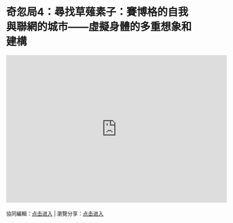 # 奇忽局4：尋找草薙素子：賽博格的自我與聯網的城市——虛擬身體的多重想象和建構

<iframe width="600" height="400" frameborder="0" src="https://www.mindmeister.com/maps/public_map_shell/1809764500/4?width=600&height=400&z=2.0&t=AfDDsapp61" scrolling="no" style="overflow: hidden; margin-bottom: 5px;">Your browser is not able to display frames. Please visit <a href="https://www.mindmeister.com/1809764500/4?t=AfDDsapp61" target="_blank">奇忽局4：尋找草薙素子：賽博格的自我與聯網的城市——虛擬身體的多重想象和建構-副本</a> on MindMeister.</iframe>

協同編輯：[点击进入](https://mm.tt/1809764500?t=AfDDsapp61) | 瀏覽分享：[点击进入](https://www.mindmeister.com/1809764500/4)